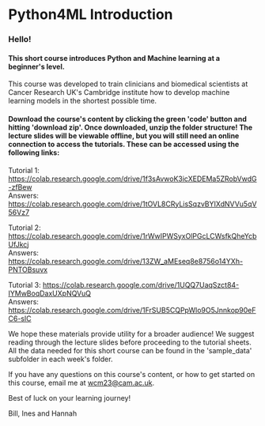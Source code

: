 # Python4ML Introduction
### Hello!

#### This short course introduces Python and Machine learning at a beginner's level.

This course was developed to train clinicians and biomedical scientists at Cancer Research UK's Cambridge institute how to develop machine learning models in the shortest possible time.

#### Download the course's content by clicking the green 'code' button and hitting 'download zip'. Once downloaded, unzip the folder structure! The lecture slides will be viewable offline, but you will still need an online connection to access the tutorials. These can be accessed using the following links:

Tutorial 1: https://colab.research.google.com/drive/1f3sAvwoK3icXEDEMa5ZRobVwdG-zfBew  
Answers: https://colab.research.google.com/drive/1tOVL8CRyLisSqzvBYIXdNVVu5qV56Vz7  

Tutorial 2: https://colab.research.google.com/drive/1rWwIPWSyxOlPGcLCWsfkQheYcbUfJkcj  
Answers: https://colab.research.google.com/drive/13ZW_aMEseq8e8756o14YXh-PNTOBsuvx  

Tutorial 3: https://colab.research.google.com/drive/1UQQ7UaqSzct84-IYMwBoqDaxUXpNQVuQ  
Answers: https://colab.research.google.com/drive/1FrSUB5CQPpWlo9O5Jnnkop90eFC6-slC  

We hope these materials provide utility for a broader audience! We suggest reading through the lecture slides before proceeding to the tutorial sheets. All the data needed for this short course can be found in the 'sample_data' subfolder in each week's folder.

If you have any questions on this course's content, or how to get started on this course, email me at wcm23@cam.ac.uk.

Best of luck on your learning journey!

Bill, Ines and Hannah
